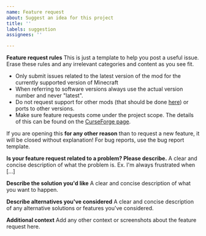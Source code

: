 ```yaml
---
name: Feature request
about: Suggest an idea for this project
title: ''
labels: suggestion
assignees: ''

---
```


**Feature request rules**
This is just a template to help you post a useful issue.  Erase these rules and any irrelevant categories and content as you see fit.

- Only submit issues related to the latest version of the mod for the currently supported version of Minecraft
- When referring to software versions always use the actual version number and never "latest".
- Do not request support for other mods (that should be done [here](https://github.com/orgs/DynamicTreesTeam/discussions/categories/compatibility-addon-suggestions)) or ports to other versions.
- Make sure feature requests come under the project scope. The details of this can be found on the [CurseForge page](https://www.curseforge.com/minecraft/mc-mods/dynamictrees).

If you are opening this **for any other reason** than to request a new feature, it will be closed without explanation! For bug reports, use the bug report template.

**Is your feature request related to a problem? Please describe.**
A clear and concise description of what the problem is. Ex. I'm always frustrated when [...]

**Describe the solution you'd like**
A clear and concise description of what you want to happen.

**Describe alternatives you've considered**
A clear and concise description of any alternative solutions or features you've considered.

**Additional context**
Add any other context or screenshots about the feature request here.
